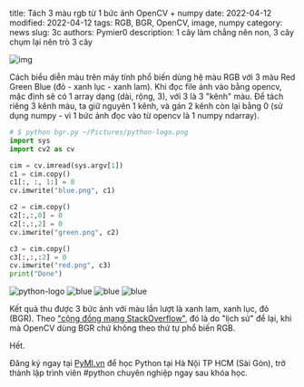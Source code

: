 title: Tách 3 màu rgb từ 1 bức ảnh OpenCV + numpy
date: 2022-04-12
modified: 2022-04-12
tags: RGB, BGR, OpenCV, image, numpy
category: news
slug: 3c
authors: Pymier0
description: 1 cây làm chẳng nên non, 3 cây chụm lại nên trò 3 cây

![img](https://images.unsplash.com/photo-1523717659-a250d867d6f1?crop=entropy&cs=tinysrgb&fit=max&fm=jpg&ixid=MnwyMzI1MzN8MHwxfHJhbmRvbXx8fHx8fHx8fDE2NDk2OTI3NDQ&ixlib=rb-1.2.1&q=80&w=600)

Cách biểu diễn màu trên máy tính phổ biến dùng hệ màu RGB với 3 màu Red Green Blue (đỏ - xanh lục - xanh lam). Khi đọc file ảnh vào bằng opencv, mặc định sẽ có 1 array dạng (dài, rộng, 3), với 3 là 3 "kênh" màu. Để tách riêng 3 kênh màu, ta giữ nguyên 1 kênh, và gán 2 kênh còn lại bằng 0 (sử dụng numpy - vì 1 bức ảnh đọc vào từ opencv là 1 numpy ndarray).

```py
# $ python bgr.py ~/Pictures/python-logo.png
import sys
import cv2 as cv

cim = cv.imread(sys.argv[1])
c1 = cim.copy()
c1[:, :, 1:] = 0
cv.imwrite("blue.png", c1)

c2 = cim.copy()
c2[:,:,0] = 0
c2[:,:,2] = 0
cv.imwrite("green.png", c2)

c3 = cim.copy()
c3[:,:,:2] = 0
cv.imwrite("red.png", c3)
print("Done")
```
![python-logo](https://www.python.org/static/img/python-logo.png)
![blue]({static}/images/blue.png)
![blue]({static}/images/green.png)
![blue]({static}/images/red.png)

Kết quả thu được 3 bức ảnh với màu lần lượt là xanh lam, xanh lục, đỏ (BGR). Theo ["cộng đồng mạng StackOverflow"](https://stackoverflow.com/questions/14556545/why-opencv-using-bgr-colour-space-instead-of-rgb), đó là do "lịch sử" để lại, khi mà OpenCV dùng BGR chứ không theo thứ tự phổ biến RGB.

Hết.

Đăng ký ngay tại [PyMI.vn](https://pymi.vn) để học Python tại Hà Nội TP HCM (Sài Gòn),
trở thành lập trình viên #python chuyên nghiệp ngay sau khóa học.
